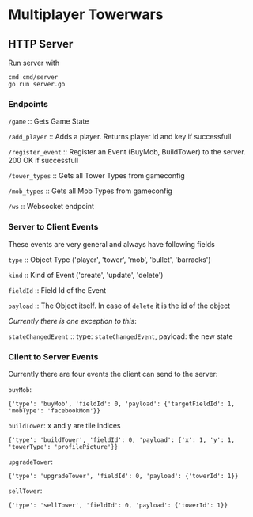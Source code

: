 # Multiplayer Towerwars


## HTTP Server
Run server with

``` 
cmd cmd/server
go run server.go
``` 

### Endpoints

`/game` :: Gets Game State

`/add_player` :: Adds a player. Returns player id and key if successfull

`/register_event` :: Register an Event (BuyMob, BuildTower) to the server. 200 OK if successfull

`/tower_types` :: Gets all Tower Types from gameconfig

`/mob_types` :: Gets all Mob Types from gameconfig

`/ws` :: Websocket endpoint


### Server to Client Events

These events are very general and always have following fields

`type` :: Object Type ('player', 'tower', 'mob', 'bullet', 'barracks')

`kind` :: Kind of Event ('create', 'update', 'delete')

`fieldId` :: Field Id of the Event

`payload` :: The Object itself. In case of `delete` it is the id of the object


*Currently there is one exception to this*:

`stateChangedEvent` :: type: `stateChangedEvent`, payload: the new state 


### Client to Server Events

Currently there are four events the client can send to the server:

`buyMob`:

`{'type': 'buyMob', 'fieldId': 0, 'payload': {'targetFieldId': 1, 'mobType': 'facebookMom'}}`

`buildTower`: x and y are tile indices

`{'type': 'buildTower', 'fieldId': 0, 'payload': {'x': 1, 'y': 1, 'towerType': 'profilePicture'}}`

`upgradeTower`:

`{'type': 'upgradeTower', 'fieldId': 0, 'payload': {'towerId': 1}}`

 `sellTower`:

`{'type': 'sellTower', 'fieldId': 0, 'payload': {'towerId': 1}}`